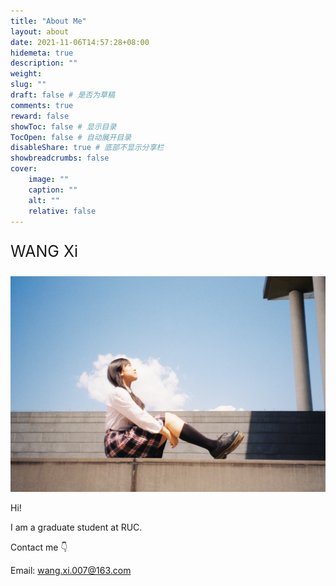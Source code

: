 ```yaml
---
title: "About Me"
layout: about
date: 2021-11-06T14:57:28+08:00
hidemeta: true
description: ""
weight:
slug: ""
draft: false # 是否为草稿
comments: true
reward: false
showToc: false # 显示目录
TocOpen: false # 自动展开目录
disableShare: true # 底部不显示分享栏
showbreadcrumbs: false
cover:
    image: ""
    caption: ""
    alt: ""
    relative: false
---
```




<p style="font-size: 25px;">WANG Xi</p>

![myphoto](https://github.com/wngxii/photographs/blob/master/aboutme.JPG?raw=true)

Hi! <br/>

I am a graduate student at RUC.<br/>

Contact me 👇<br/>

Email: wang.xi.007@163.com

